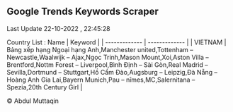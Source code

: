 

## Google Trends Keywords Scraper 
 
Last Update 22-10-2022 , 22:45:28

Country List :
 Name  | Keyword |
| ------------- | ------------- |
| VIETNAM | Bảng xếp hạng Ngoại hạng Anh,Manchester united,Tottenham – Newcastle,Waalwijk – Ajax,Ngọc Trinh,Mason Mount,Xoi,Aston Villa – Brentford,Nottm Forest – Liverpool,Bình Định – Sài Gòn,Real Madrid – Sevilla,Dortmund – Stuttgart,Hồ Cẩm Đào,Augsburg – Leipzig,Đà Nẵng – Hoàng Anh Gia Lai,Bayern Munich,Pau – nîmes,MC,Salernitana – Spezia,20th Century Girl |



© Abdul Muttaqin 
